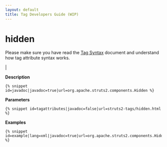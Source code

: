 ```yaml
---
layout: default
title: Tag Developers Guide (WIP)
---
```


# hidden


Please make sure you have read the [Tag Syntax](#PAGE_13927) document and understand how tag attribute syntax works.

| 

__Description__



~~~~~~~
{% snippet id=javadoc|javadoc=true|url=org.apache.struts2.components.Hidden %}
~~~~~~~

__Parameters__



~~~~~~~
{% snippet id=tagattributes|javadoc=false|url=struts2-tags/hidden.html %}
~~~~~~~

__Examples__



~~~~~~~
{% snippet id=example|lang=xml|javadoc=true|url=org.apache.struts2.components.Hidden %}
~~~~~~~
